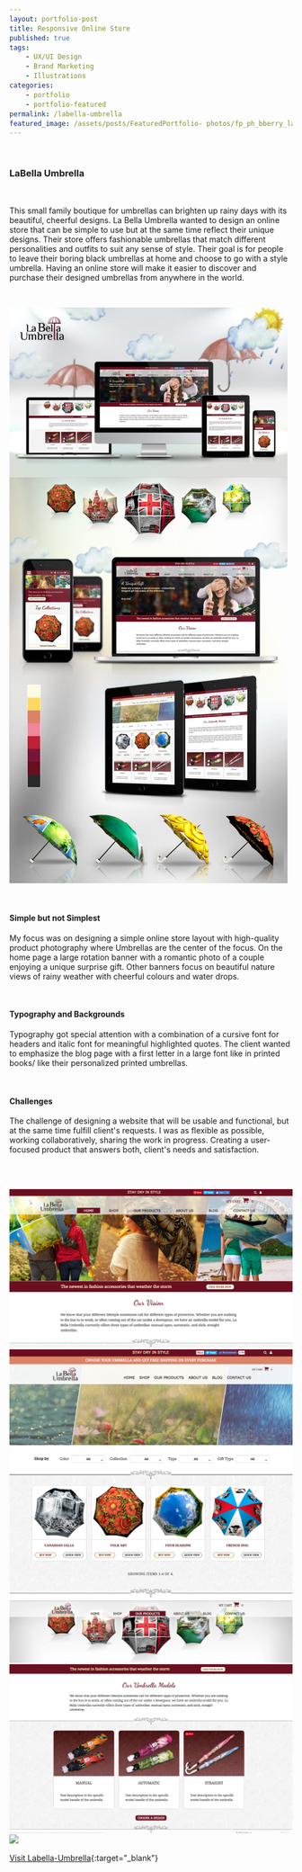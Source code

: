 ```yaml
---
layout: portfolio-post
title: Responsive Online Store
published: true
tags: 
    - UX/UI Design
    - Brand Marketing
    - Illustrations
categories:
    - portfolio
    - portfolio-featured
permalink: /labella-umbrella
featured_image: /assets/posts/FeaturedPortfolio- photos/fp_ph_bberry_labellaumbrella3.png
---
```

<br>

### LaBella Umbrella 

<br>
 
This small family boutique for umbrellas can brighten up rainy days with its beautiful, cheerful designs. La Bella Umbrella wanted to design an online store that can be simple to use but at the same time reflect their unique designs. Their store offers fashionable umbrellas that match different personalities and outfits to suit any sense of style.
Their goal is for people to leave their boring black umbrellas at home and choose to go with a style umbrella. Having an online store will make it easier to discover and purchase their designed umbrellas from anywhere in the world.


<br>


[![](/assets/posts/2016-09-27-labella-umbrella/LBU_Mockup-768x1586.jpg)](#)

<br>


#### Simple but not Simplest  


My focus was on designing a simple online store layout with high-quality product photography where Umbrellas are the center of the focus. On the home page a large rotation banner with a romantic photo of a couple enjoying a unique surprise gift. Other banners focus on beautiful nature views of rainy weather with cheerful colours and water drops. 


<br>


#### Typography and Backgrounds


Typography got special attention with a combination of a cursive font for headers and italic font for meaningful highlighted quotes. The client wanted to emphasize the blog page with a first letter in a large font like in printed books/ like their personalized printed umbrellas. 
 

 <br>

#### Challenges

The challenge of designing a website that will be usable and functional, but at the same time fulfill client's requests. I was as flexible as possible, working collaboratively, sharing the work in progress. Creating a user-focused product that answers both, client's needs and satisfaction. 

<br>
<br>

[![](/assets/posts/2016-09-27-labella-umbrella/Screen-Shot-2016-07-12-at-21.48.40.png)](#)
[![](/assets/posts/2016-09-27-labella-umbrella/Screen-Shot-2016-06-08-at-14.41.08.png)](#)
[![](/assets/posts/2016-09-27-labella-umbrella/Screen-Shot-2016-07-12-at-21.51.16.png)](#)
[![](/assets/posts/2016-09-27-labella-umbrella/5-BlogArticlePage2.jpg)](#)


[Visit Labella-Umbrella](https://www.labella-umbrella.com/){:target="_blank"}